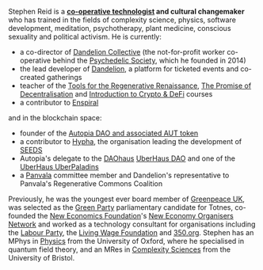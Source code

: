 Stephen Reid is a **[co-operative technologist](https://www.wired.co.uk/article/cotech-tech-cooperatives-blake-house-outlandish) and cultural changemaker** who has trained in the fields of complexity science, physics, software development, meditation, psychotherapy, plant medicine, conscious sexuality and political activism. He is currently:

* a co-director of [Dandelion Collective](https://dandelion.coop) (the not-for-profit worker co-operative behind the [Psychedelic Society](http://psychedelicsociety.org.uk/), which he founded in 2014)
* the lead developer of [Dandelion](https://dandelion.earth), a platform for ticketed events and co-created gatherings
* teacher of the [Tools for the Regenerative Renaissance](https://dandelion.earth/events/5fd23eae6824a9000d43006e), [The Promise of Decentralisation](https://dandelion.earth/events/605f1caeed084e000d44e844) and [Introduction to Crypto & DeFi](https://dandelion.earth/activities/5fa165912fa741001340ad26) courses
* a contributor to [Enspiral](https://enspiral.com/)

and in the blockchain space:

* founder of the [Autopia DAO and associated AUT token](http://autopia.co/)
* a contributor to [Hypha](http://hypha.earth/), the organisation leading the development of [SEEDS](https://joinseeds.com/)
* Autopia's delegate to the [DAOhaus](https://daohaus.club/) [UberHaus DAO](https://medium.com/daohaus-club/uberhaus-is-alive-%EF%B8%8F-3af528dc3494) and one of the [UberHaus UberPaladins](https://app.daohaus.club/dao/0x64/0x8fbbc168a9726d89b52d85af8108b3a3641b54cc/settings)
* a [Panvala](https://panvala.com/) committee member and Dandelion's representative to Panvala's Regenerative Commons Coalition

Previously, he was the youngest ever board member of [Greenpeace UK](https://www.greenpeace.org.uk/), was selected as the [Green Party](https://www.greenparty.org.uk/) parliamentary candidate for Totnes, co-founded the [New Economics Foundation](https://neweconomics.org/)'s [New Economy Organisers Network](https://neweconomyorganisers.org/) and worked as a technology consultant for organisations including the [Labour Party](https://labour.org.uk/), the [Living Wage Foundation](https://www.livingwage.org.uk/) and [350.org](https://350.org/). Stephen has an MPhys in [Physics](https://www2.physics.ox.ac.uk/) from the University of Oxford, where he specialised in quantum field theory, and an MRes in [Complexity Sciences](http://www.bristol.ac.uk/bccs/) from the University of Bristol.
